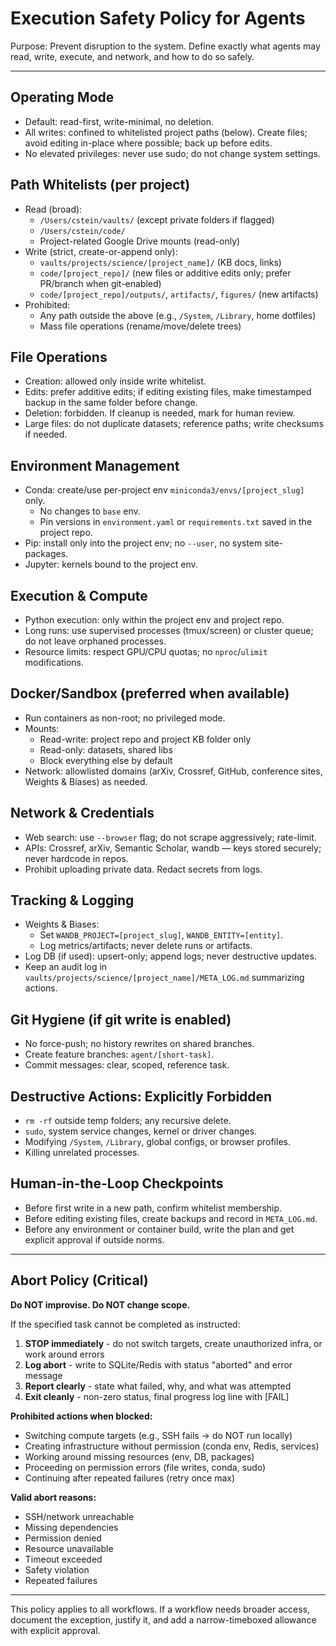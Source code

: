 # Execution Safety Policy for Agents

Purpose: Prevent disruption to the system. Define exactly what agents may read, write, execute, and network, and how to do so safely.

---

## Operating Mode
- Default: read-first, write-minimal, no deletion.
- All writes: confined to whitelisted project paths (below). Create files; avoid editing in-place where possible; back up before edits.
- No elevated privileges: never use sudo; do not change system settings.

## Path Whitelists (per project)
- Read (broad):
  - `/Users/cstein/vaults/` (except private folders if flagged)
  - `/Users/cstein/code/`
  - Project-related Google Drive mounts (read-only)
- Write (strict, create-or-append only):
  - `vaults/projects/science/[project_name]/` (KB docs, links)
  - `code/[project_repo]/` (new files or additive edits only; prefer PR/branch when git-enabled)
  - `code/[project_repo]/outputs/`, `artifacts/`, `figures/` (new artifacts)
- Prohibited:
  - Any path outside the above (e.g., `/System`, `/Library`, home dotfiles)
  - Mass file operations (rename/move/delete trees)

## File Operations
- Creation: allowed only inside write whitelist.
- Edits: prefer additive edits; if editing existing files, make timestamped backup in the same folder before change.
- Deletion: forbidden. If cleanup is needed, mark for human review.
- Large files: do not duplicate datasets; reference paths; write checksums if needed.

## Environment Management
- Conda: create/use per-project env `miniconda3/envs/[project_slug]` only.
  - No changes to `base` env.
  - Pin versions in `environment.yaml` or `requirements.txt` saved in the project repo.
- Pip: install only into the project env; no `--user`, no system site-packages.
- Jupyter: kernels bound to the project env.

## Execution & Compute
- Python execution: only within the project env and project repo.
- Long runs: use supervised processes (tmux/screen) or cluster queue; do not leave orphaned processes.
- Resource limits: respect GPU/CPU quotas; no `nproc`/`ulimit` modifications.

## Docker/Sandbox (preferred when available)
- Run containers as non-root; no privileged mode.
- Mounts:
  - Read-write: project repo and project KB folder only
  - Read-only: datasets, shared libs
  - Block everything else by default
- Network: allowlisted domains (arXiv, Crossref, GitHub, conference sites, Weights & Biases) as needed.

## Network & Credentials
- Web search: use `--browser` flag; do not scrape aggressively; rate-limit.
- APIs: Crossref, arXiv, Semantic Scholar, wandb — keys stored securely; never hardcode in repos.
- Prohibit uploading private data. Redact secrets from logs.

## Tracking & Logging
- Weights & Biases:
  - Set `WANDB_PROJECT=[project_slug]`, `WANDB_ENTITY=[entity]`.
  - Log metrics/artifacts; never delete runs or artifacts.
- Log DB (if used): upsert-only; append logs; never destructive updates.
- Keep an audit log in `vaults/projects/science/[project_name]/META_LOG.md` summarizing actions.

## Git Hygiene (if git write is enabled)
- No force-push; no history rewrites on shared branches.
- Create feature branches: `agent/[short-task]`.
- Commit messages: clear, scoped, reference task.

## Destructive Actions: Explicitly Forbidden
- `rm -rf` outside temp folders; any recursive delete.
- `sudo`, system service changes, kernel or driver changes.
- Modifying `/System`, `/Library`, global configs, or browser profiles.
- Killing unrelated processes.

## Human-in-the-Loop Checkpoints
- Before first write in a new path, confirm whitelist membership.
- Before editing existing files, create backups and record in `META_LOG.md`.
- Before any environment or container build, write the plan and get explicit approval if outside norms.

---

## Abort Policy (Critical)

**Do NOT improvise. Do NOT change scope.**

If the specified task cannot be completed as instructed:
1. **STOP immediately** - do not switch targets, create unauthorized infra, or work around errors
2. **Log abort** - write to SQLite/Redis with status "aborted" and error message
3. **Report clearly** - state what failed, why, and what was attempted
4. **Exit cleanly** - non-zero status, final progress log line with [FAIL]

**Prohibited actions when blocked:**
- Switching compute targets (e.g., SSH fails → do NOT run locally)
- Creating infrastructure without permission (conda env, Redis, services)
- Working around missing resources (env, DB, packages)
- Proceeding on permission errors (file writes, conda, sudo)
- Continuing after repeated failures (retry once max)

**Valid abort reasons:**
- SSH/network unreachable
- Missing dependencies
- Permission denied
- Resource unavailable
- Timeout exceeded
- Safety violation
- Repeated failures

---

This policy applies to all workflows. If a workflow needs broader access, document the exception, justify it, and add a narrow-timeboxed allowance with explicit approval.
